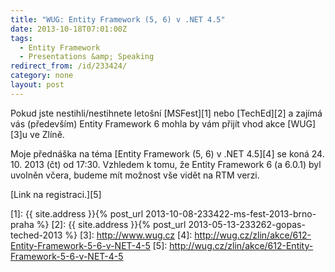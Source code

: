```yaml
---
title: "WUG: Entity Framework (5, 6) v .NET 4.5"
date: 2013-10-18T07:01:00Z
tags:
  - Entity Framework
  - Presentations &amp; Speaking
redirect_from: /id/233424/
category: none
layout: post
---
```

Pokud jste nestihli/nestihnete letošní [MSFest][1] nebo [TechEd][2] a zajímá vás (především) Entity Framework 6 mohla by vám přijít vhod akce [WUG][3]u ve Zlíně.

<!-- excerpt -->

Moje přednáška na téma [Entity Framework (5, 6) v .NET 4.5][4] se koná 24. 10. 2013 (čt) od 17:30. Vzhledem k tomu, že Entity Framework 6 (a 6.0.1) byl uvolněn včera, budeme mít možnost vše vidět na RTM verzi.

[Link na registraci.][5]

[1]: {{ site.address }}{% post_url 2013-10-08-233422-ms-fest-2013-brno-praha %}
[2]: {{ site.address }}{% post_url 2013-05-13-233262-gopas-teched-2013 %}
[3]: http://www.wug.cz
[4]: http://wug.cz/zlin/akce/612-Entity-Framework-5-6-v-NET-4-5
[5]: http://wug.cz/zlin/akce/612-Entity-Framework-5-6-v-NET-4-5